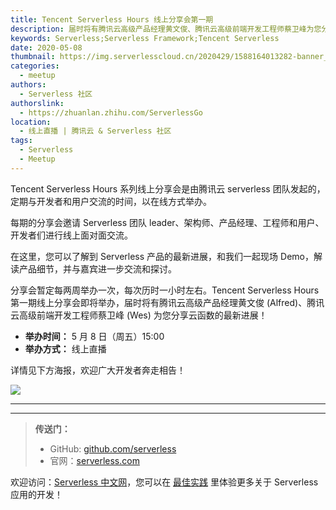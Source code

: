 ```yaml
---
title: Tencent Serverless Hours 线上分享会第一期
description: 届时将有腾讯云高级产品经理黄文俊、腾讯云高级前端开发工程师蔡卫峰为您分享云函数的最新进展！
keywords: Serverless;Serverless Framework;Tencent Serverless
date: 2020-05-08
thumbnail: https://img.serverlesscloud.cn/2020429/1588164013282-banner_hours.jpg
categories:
  - meetup
authors:
  - Serverless 社区
authorslink:
  - https://zhuanlan.zhihu.com/ServerlessGo
location:
  - 线上直播 | 腾讯云 & Serverless 社区
tags:
  - Serverless
  - Meetup
---
```


Tencent Serverless Hours 系列线上分享会是由腾讯云 serverless 团队发起的，定期与开发者和用户交流的时间，以在线方式举办。

每期的分享会邀请 Serverless 团队 leader、架构师、产品经理、工程师和用户、开发者们进行线上面对面交流。

在这里，您可以了解到 Serverless 产品的最新进展，和我们一起现场 Demo，解读产品细节，并与嘉宾进一步交流和探讨。

分享会暂定每两周举办一次，每次历时一小时左右。Tencent Serverless Hours 第一期线上分享会即将举办，届时将有腾讯云高级产品经理黄文俊 (Alfred)、腾讯云高级前端开发工程师蔡卫峰 (Wes) 为您分享云函数的最新进展！

- **举办时间：** 5 月 8 日（周五）15:00
- **举办方式：** 线上直播

详情见下方海报，欢迎广大开发者奔走相告！

![](https://img.serverlesscloud.cn/2020430/1588230170647-tencent%20serverless%20hours%20%E4%BF%AE%E6%94%B9%E7%89%88%E6%9C%AC%402x.jpg)



---
<div id='scf-deploy-iframe-or-md'></div>

---

> **传送门：**
> - GitHub: [github.com/serverless](https://github.com/serverless/serverless/blob/master/README_CN.md)
> - 官网：[serverless.com](https://serverless.com/)

欢迎访问：[Serverless 中文网](https://serverlesscloud.cn/)，您可以在 [最佳实践](https://serverlesscloud.cn/best-practice) 里体验更多关于 Serverless 应用的开发！
